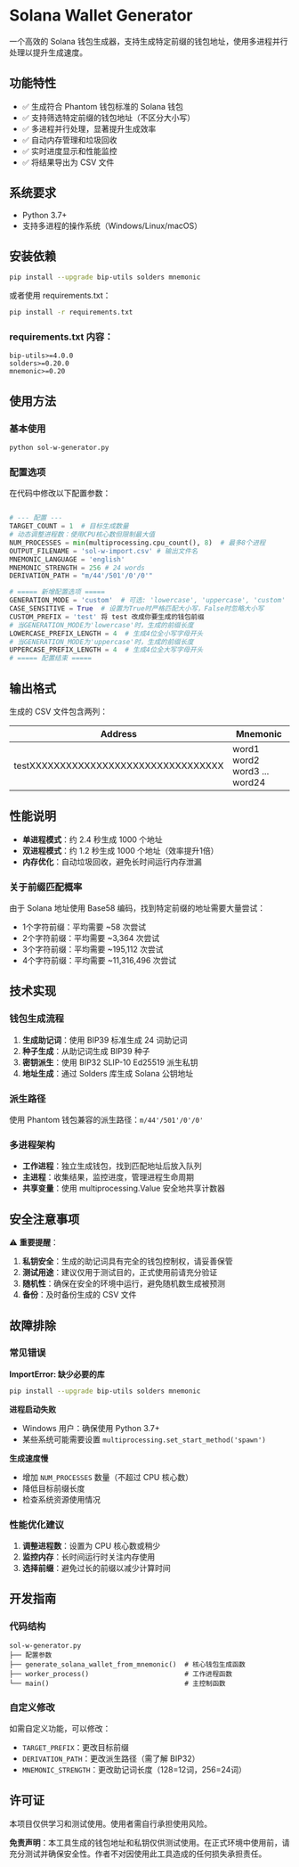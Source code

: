 # Solana Wallet Generator

一个高效的 Solana 钱包生成器，支持生成特定前缀的钱包地址，使用多进程并行处理以提升生成速度。

## 功能特性

- ✅ 生成符合 Phantom 钱包标准的 Solana 钱包
- ✅ 支持筛选特定前缀的钱包地址（不区分大小写）
- ✅ 多进程并行处理，显著提升生成效率
- ✅ 自动内存管理和垃圾回收
- ✅ 实时进度显示和性能监控
- ✅ 将结果导出为 CSV 文件

## 系统要求

- Python 3.7+
- 支持多进程的操作系统（Windows/Linux/macOS）

## 安装依赖

```bash
pip install --upgrade bip-utils solders mnemonic
```

或者使用 requirements.txt：

```bash
pip install -r requirements.txt
```

### requirements.txt 内容：
```
bip-utils>=4.0.0
solders>=0.20.0
mnemonic>=0.20
```

## 使用方法

### 基本使用

```bash
python sol-w-generator.py
```

### 配置选项

在代码中修改以下配置参数：

```python

# --- 配置 ---
TARGET_COUNT = 1  # 目标生成数量
# 动态调整进程数：使用CPU核心数但限制最大值
NUM_PROCESSES = min(multiprocessing.cpu_count(), 8)  # 最多8个进程
OUTPUT_FILENAME = 'sol-w-import.csv' # 输出文件名
MNEMONIC_LANGUAGE = 'english'
MNEMONIC_STRENGTH = 256 # 24 words
DERIVATION_PATH = "m/44'/501'/0'/0'"

# ===== 新增配置选项 =====
GENERATION_MODE = 'custom'  # 可选: 'lowercase', 'uppercase', 'custom'
CASE_SENSITIVE = True  # 设置为True时严格匹配大小写，False时忽略大小写
CUSTOM_PREFIX = 'test' 将 test 改成你要生成的钱包前缀
# 当GENERATION_MODE为'lowercase'时，生成的前缀长度
LOWERCASE_PREFIX_LENGTH = 4  # 生成4位全小写字母开头
# 当GENERATION_MODE为'uppercase'时，生成的前缀长度  
UPPERCASE_PREFIX_LENGTH = 4  # 生成4位全大写字母开头
# ===== 配置结束 =====

```

## 输出格式

生成的 CSV 文件包含两列：

| Address | Mnemonic |
|---------|----------|
| testXXXXXXXXXXXXXXXXXXXXXXXXXXXXXXXX | word1 word2 word3 ... word24 |

## 性能说明

- **单进程模式**：约 2.4 秒生成 1000 个地址
- **双进程模式**：约 1.2 秒生成 1000 个地址（效率提升1倍）
- **内存优化**：自动垃圾回收，避免长时间运行内存泄漏

### 关于前缀匹配概率

由于 Solana 地址使用 Base58 编码，找到特定前缀的地址需要大量尝试：

- 1个字符前缀：平均需要 ~58 次尝试
- 2个字符前缀：平均需要 ~3,364 次尝试  
- 3个字符前缀：平均需要 ~195,112 次尝试
- 4个字符前缀：平均需要 ~11,316,496 次尝试

## 技术实现

### 钱包生成流程

1. **生成助记词**：使用 BIP39 标准生成 24 词助记词
2. **种子生成**：从助记词生成 BIP39 种子
3. **密钥派生**：使用 BIP32 SLIP-10 Ed25519 派生私钥
4. **地址生成**：通过 Solders 库生成 Solana 公钥地址

### 派生路径

使用 Phantom 钱包兼容的派生路径：`m/44'/501'/0'/0'`

### 多进程架构

- **工作进程**：独立生成钱包，找到匹配地址后放入队列
- **主进程**：收集结果，监控进度，管理进程生命周期
- **共享变量**：使用 multiprocessing.Value 安全地共享计数器

## 安全注意事项

⚠️ **重要提醒**：

1. **私钥安全**：生成的助记词具有完全的钱包控制权，请妥善保管
2. **测试用途**：建议仅用于测试目的，正式使用前请充分验证
3. **随机性**：确保在安全的环境中运行，避免随机数生成被预测
4. **备份**：及时备份生成的 CSV 文件

## 故障排除

### 常见错误

**ImportError: 缺少必要的库**
```bash
pip install --upgrade bip-utils solders mnemonic
```

**进程启动失败**
- Windows 用户：确保使用 Python 3.7+
- 某些系统可能需要设置 `multiprocessing.set_start_method('spawn')`

**生成速度慢**
- 增加 `NUM_PROCESSES` 数量（不超过 CPU 核心数）
- 降低目标前缀长度
- 检查系统资源使用情况

### 性能优化建议

1. **调整进程数**：设置为 CPU 核心数或稍少
2. **监控内存**：长时间运行时关注内存使用
3. **选择前缀**：避免过长的前缀以减少计算时间

## 开发指南

### 代码结构

```
sol-w-generator.py
├── 配置参数
├── generate_solana_wallet_from_mnemonic()  # 核心钱包生成函数
├── worker_process()                        # 工作进程函数
└── main()                                  # 主控制函数
```

### 自定义修改

如需自定义功能，可以修改：

- `TARGET_PREFIX`：更改目标前缀
- `DERIVATION_PATH`：更改派生路径（需了解 BIP32）
- `MNEMONIC_STRENGTH`：更改助记词长度（128=12词，256=24词）

## 许可证

本项目仅供学习和测试使用。使用者需自行承担使用风险。


**免责声明**：本工具生成的钱包地址和私钥仅供测试使用。在正式环境中使用前，请充分测试并确保安全性。作者不对因使用此工具造成的任何损失承担责任。
